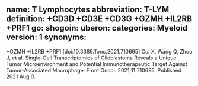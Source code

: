 name: T Lymphocytes
abbreviation: T-LYM
definition: +CD3D +CD3E +CD3G +GZMH +IL2RB +PRF1
go: 
shogoin: 
uberon: 
categories: Myeloid
version: 1 
synonyms:
---

+GZMH +IL2RB +PRF1
[doi:10.3389/fonc.2021.710695] Cui X, Wang Q, Zhou J, et al. Single-Cell Transcriptomics of Glioblastoma Reveals a Unique Tumor Microenvironment and Potential Immunotherapeutic Target Against Tumor-Associated Macrophage. Front Oncol. 2021;11:710695. Published 2021 Aug 9. 
